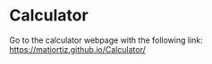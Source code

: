 # Calculator


Go to the calculator webpage with the following link:
 https://matiortiz.github.io/Calculator/
